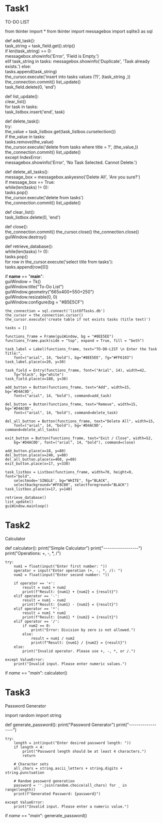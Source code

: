 # Task1
TO-DO LIST

from tkinter import *
from tkinter import messagebox
import sqlite3 as sql

def add_task():  
    task_string = task_field.get().strip()  
    if len(task_string) == 0:  
        messagebox.showinfo('Error', 'Field is Empty.')  
    elif task_string in tasks:
        messagebox.showinfo('Duplicate', 'Task already exists.')
    else:    
        tasks.append(task_string)   
        the_cursor.execute('insert into tasks values (?)', (task_string ,))    
        the_connection.commit()
        list_update()    
        task_field.delete(0, 'end')  
    
def list_update():    
    clear_list()    
    for task in tasks:    
        task_listbox.insert('end', task)  
  
def delete_task():  
    try:  
        the_value = task_listbox.get(task_listbox.curselection())    
        if the_value in tasks:  
            tasks.remove(the_value)    
            the_cursor.execute('delete from tasks where title = ?', (the_value,))
            the_connection.commit()
            list_update()   
    except IndexError:   
        messagebox.showinfo('Error', 'No Task Selected. Cannot Delete.')        
  
def delete_all_tasks():  
    message_box = messagebox.askyesno('Delete All', 'Are you sure?')  
    if message_box == True:    
        while(len(tasks) != 0):    
            tasks.pop()    
        the_cursor.execute('delete from tasks')   
        the_connection.commit()
        list_update()  
   
def clear_list():   
    task_listbox.delete(0, 'end')  
  
def close():    
    the_connection.commit()
    the_cursor.close()
    the_connection.close()
    guiWindow.destroy()
    
def retrieve_database():    
    while(len(tasks) != 0):    
        tasks.pop()    
    for row in the_cursor.execute('select title from tasks'):    
        tasks.append(row[0])  
   
if __name__ == "__main__":   
    guiWindow = Tk()   
    guiWindow.title("To-Do List")  
    guiWindow.geometry("665x400+550+250")   
    guiWindow.resizable(0, 0)  
    guiWindow.configure(bg = "#B5E5CF")  
   
    the_connection = sql.connect('listOfTasks.db')   
    the_cursor = the_connection.cursor()   
    the_cursor.execute('create table if not exists tasks (title text)')  
    
    tasks = []  
        
    functions_frame = Frame(guiWindow, bg = "#8EE5EE") 
    functions_frame.pack(side = "top", expand = True, fill = "both")  
  
    task_label = Label(functions_frame, text="TO-DO-LIST \n Enter the Task Title:",
        font=("arial", 14, "bold"), bg="#8EE5EE", fg="#FF6103")    
    task_label.place(x=20, y=30)  
        
    task_field = Entry(functions_frame, font=("Arial", 14), width=42,
        fg="black", bg="white")    
    task_field.place(x=180, y=30)  
    
    add_button = Button(functions_frame, text="Add", width=15, bg='#D4AC0D',
        font=("arial", 14, "bold"), command=add_task)  
    
    del_button = Button(functions_frame, text="Remove", width=15, bg='#D4AC0D',
        font=("arial", 14, "bold"), command=delete_task)  
    
    del_all_button = Button(functions_frame, text="Delete All", width=15,
        font=("arial", 14, "bold"), bg='#D4AC0D', command=delete_all_tasks)  
    
    exit_button = Button(functions_frame, text="Exit / Close", width=52,
        bg='#D4AC0D', font=("arial", 14, "bold"), command=close)    
    
    add_button.place(x=18, y=80)  
    del_button.place(x=240, y=80)  
    del_all_button.place(x=460, y=80)  
    exit_button.place(x=17, y=330)  
    
    task_listbox = Listbox(functions_frame, width=70, height=9, font="bold",
        selectmode='SINGLE', bg="WHITE", fg="BLACK",
        selectbackground="#FF8C00", selectforeground="BLACK")    
    task_listbox.place(x=17, y=140)  
    
    retrieve_database()  
    list_update()    
    guiWindow.mainloop()

# Task2 
Calculator 

def calculator():
    print("Simple Calculator")
    print("------------------")
    print("Operations: +, -, *, /")

    try:
        num1 = float(input("Enter first number: "))
        operator = input("Enter operation (+, -, *, /): ")
        num2 = float(input("Enter second number: "))

        if operator == '+':
            result = num1 + num2
            print(f"Result: {num1} + {num2} = {result}")
        elif operator == '-':
            result = num1 - num2
            print(f"Result: {num1} - {num2} = {result}")
        elif operator == '*':
            result = num1 * num2
            print(f"Result: {num1} * {num2} = {result}")
        elif operator == '/':
            if num2 == 0:
                print("Error: Division by zero is not allowed.")
            else:
                result = num1 / num2
                print(f"Result: {num1} / {num2} = {result}")
        else:
            print("Invalid operator. Please use +, -, *, or /.")
    
    except ValueError:
        print("Invalid input. Please enter numeric values.")

if _name_ == "_main_":
    calculator()

#  Task3
Password Generator 

import random
import string

def generate_password():
    print("Password Generator")
    print("------------------")

    try:
        length = int(input("Enter desired password length: "))
        if length < 4:
            print("Password length should be at least 4 characters.")
            return

        # Character sets
        all_chars = string.ascii_letters + string.digits + string.punctuation

        # Random password generation
        password = ''.join(random.choice(all_chars) for _ in range(length))
        print(f"Generated Password: {password}")

    except ValueError:
        print("Invalid input. Please enter a numeric value.")

if _name_ == "_main_":
    generate_password()



